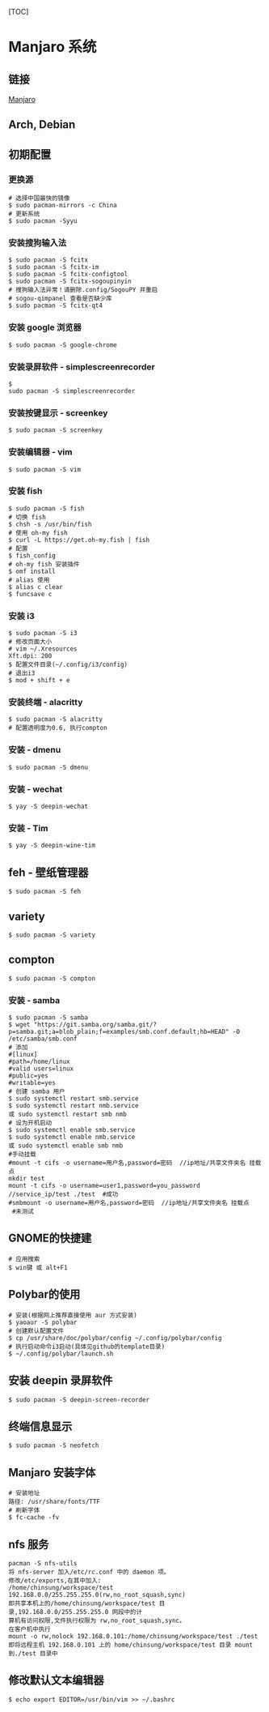 [TOC]

# Manjaro 系统

## 链接

[Manjaro](https://www.manjaro.cn/)

## Arch, Debian

## 初期配置

### 更换源

```shell
# 选择中国最快的镜像
$ sudo pacman-mirrors -c China
# 更新系统
$ sudo pacman -Syyu
```

### 安装搜狗输入法

```shell
$ sudo pacman -S fcitx
$ sudo pacman -S fcitx-im
$ sudo pacman -S fcitx-configtool
$ sudo pacman -S fcitx-sogoupinyin
# 搜狗输入法异常！请删除.config/SogouPY 并重启
# sogou-qimpanel 查看是否缺少库
$ sudo pacman -S fcitx-qt4
```

### 安装 google 浏览器

```shell
$ sudo pacman -S google-chrome
```

### 安装录屏软件 - simplescreenrecorder

```shell
$ 
sudo pacman -S simplescreenrecorder
```

### 安装按键显示 - screenkey

```shell
$ sudo pacman -S screenkey
```

###  安装编辑器 - vim

```shell
$ sudo pacman -S vim
```

### 安装 fish

```shell
$ sudo pacman -S fish
# 切换 fish
$ chsh -s /usr/bin/fish
# 使用 oh-my fish
$ curl -L https://get.oh-my.fish | fish
# 配置
$ fish_config
# oh-my fish 安装插件
$ omf install
# alias 使用
$ alias c clear
$ funcsave c
```

### 安装 i3

```shell
$ sudo pacman -S i3
# 修改页面大小
# vim ~/.Xresources
Xft.dpi: 200
$ 配置文件目录(~/.config/i3/config)
# 退出i3
$ mod + shift + e
```

### 安装终端 - alacritty

```shell
$ sudo pacman -S alacritty
# 配置透明度为0.6, 执行compton
```

### 安装 - dmenu

```shell
$ sudo pacman -S dmenu
```

### 安装 - wechat

```shell
$ yay -S deepin-wechat
```

### 安装 - Tim

```shell
$ yay -S deepin-wine-tim
```



## feh - 壁纸管理器

```shell
$ sudo pacman -S feh
```

## variety

```shell
$ sudo pacman -S variety
```

## compton

```
$ sudo pacman -S compton
```



### 安装 - samba

```shell
$ sudo pacman -S samba
$ wget "https://git.samba.org/samba.git/?p=samba.git;a=blob_plain;f=examples/smb.conf.default;hb=HEAD" -O /etc/samba/smb.conf
# 添加
#[linux]
#path=/home/linux
#valid users=linux
#public=yes
#writable=yes
# 创建 samba 用户
$ sudo systemctl restart smb.service
$ sudo systemctl restart nmb.service
或 sudo systemctl restart smb nmb
# 设为开机启动
$ sudo systemctl enable smb.service
$ sudo systemctl enable nmb.service
或 sudo systemctl enable smb nmb
#手动挂载
#mount -t cifs -o username=用户名,password=密码  //ip地址/共享文件夹名 挂载点
mkdir test
mount -t cifs -o username=user1,password=you_password //service_ip/test ./test  #成功
#smbmount -o username=用户名,password=密码  //ip地址/共享文件夹名 挂载点   #未测试
```

## GNOME的快捷建

```shell
# 应用搜索
$ win键 或 alt+F1
```

## Polybar的使用

```shell
# 安装(根据网上推荐直接使用 aur 方式安装)
$ yaoaur -S polybar
# 创建默认配置文件
$ cp /usr/share/doc/polybar/config ~/.config/polybar/config
# 执行启动命令i3启动(具体见github的template目录)
$ ~/.config/polybar/launch.sh
```

## 安装 deepin 录屏软件

```shell
$ sudo pacman -S deepin-screen-recorder
```

## 终端信息显示

```shell
$ sudo pacman -S neofetch
```

## Manjaro 安装字体

```shell
# 安装地址
路径: /usr/share/fonts/TTF
# 刷新字体
$ fc-cache -fv
```

## nfs 服务

```shell
pacman -S nfs-utils
将 nfs-server 加入/etc/rc.conf 中的 daemon 项。
修改/etc/exports,在其中加入:
/home/chinsung/workspace/test 192.168.0.0/255.255.255.0(rw,no_root_squash,sync)
即共享本机上的/home/chinsung/workspace/test 目录,192.168.0.0/255.255.255.0 网段中的计
算机有访问权限,文件执行权限为 rw,no_root_squash,sync。
在客户机中执行
mount -o rw,nolock 192.168.0.101:/home/chinsung/workspace/test ./test
即将远程主机 192.168.0.101 上的 home/chinsung/workspace/test 目录 mount 到./test 目录中
```

## 修改默认文本编辑器

```shell
$ echo export EDITOR=/usr/bin/vim >> ~/.bashrc 
```

